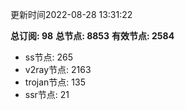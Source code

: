 更新时间2022-08-28 13:31:22

**总订阅: 98**
**总节点: 8853**
**有效节点: 2584**
- ss节点: 265
- v2ray节点: 2163
- trojan节点: 135
- ssr节点: 21
